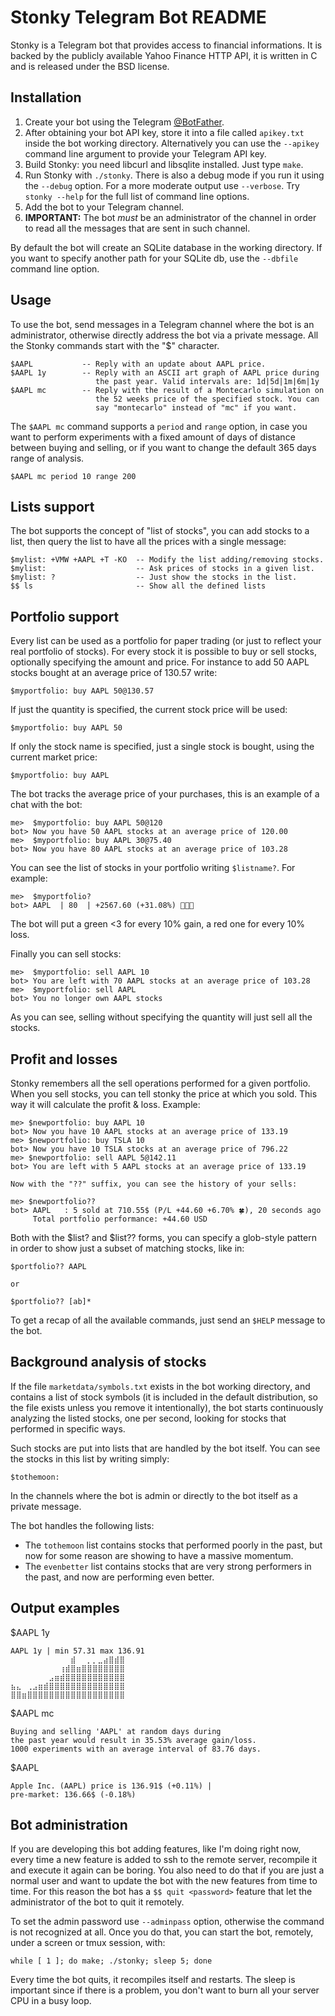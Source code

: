 # Stonky Telegram Bot README

Stonky is a Telegram bot that provides access to financial informations.
It is backed by the publicly available Yahoo Finance HTTP API, it is written
in C and is released under the BSD license.

## Installation

1. Create your bot using the Telegram [@BotFather](https://t.me/botfather).
2. After obtaining your bot API key, store it into a file called `apikey.txt` inside the bot working directory. Alternatively you can use the `--apikey` command line argument to provide your Telegram API key.
3. Build Stonky: you need libcurl and libsqlite installed. Just type `make`.
4. Run Stonky with `./stonky`. There is also a debug mode if you run it using the `--debug` option. For a more moderate output use `--verbose`. Try `stonky --help` for the full list of command line options.
5. Add the bot to your Telegram channel.
6. **IMPORTANT:** The bot *must* be an administrator of the channel in order to read all the messages that are sent in such channel.

By default the bot will create an SQLite database in the working directory.
If you want to specify another path for your SQLite db, use the `--dbfile`
command line option.

## Usage

To use the bot, send messages in a Telegram channel where the bot is an
administrator, otherwise directly address the bot via a private message.
All the Stonky commands start with the "$" character.

    $AAPL           -- Reply with an update about AAPL price.
    $AAPL 1y        -- Reply with an ASCII art graph of AAPL price during
                       the past year. Valid intervals are: 1d|5d|1m|6m|1y
    $AAPL mc        -- Reply with the result of a Montecarlo simulation on
                       the 52 weeks price of the specified stock. You can
                       say "montecarlo" instead of "mc" if you want.

The `$AAPL mc` command supports a `period` and `range` option, in case you
want to perform experiments with a fixed amount of days of distance between
buying and selling, or if you want to change the default 365 days range of
analysis.

    $AAPL mc period 10 range 200

## Lists support

The bot supports the concept of "list of stocks", you can add stocks to
a list, then query the list to have all the prices with a single message:

    $mylist: +VMW +AAPL +T -KO  -- Modify the list adding/removing stocks.
    $mylist:                    -- Ask prices of stocks in a given list.
    $mylist: ?                  -- Just show the stocks in the list.
    $$ ls                       -- Show all the defined lists

## Portfolio support

Every list can be used as a portfolio for paper trading (or just to reflect
your real portfolio of stocks). For every stock it is possible to buy or
sell stocks, optionally specifying the amount and price. For instance to
add 50 AAPL stocks bought at an average price of 130.57 write:

    $myportfolio: buy AAPL 50@130.57

If just the quantity is specified, the current stock price will be used:

    $myportfolio: buy AAPL 50

If only the stock name is specified, just a single stock is bought, using
the current market price:

    $myportfolio: buy AAPL

The bot tracks the average price of your purchases, this is an example
of a chat with the bot:

    me>  $myportfolio: buy AAPL 50@120
    bot> Now you have 50 AAPL stocks at an average price of 120.00
    me>  $myportfolio: buy AAPL 30@75.40
    bot> Now you have 80 AAPL stocks at an average price of 103.28

You can see the list of stocks in your portfolio writing `$listname?`.
For example:

    me>  $myportfolio?
    bot> AAPL  | 80  | +2567.60 (+31.08%) 💚💚💚

The bot will put a green <3 for every 10% gain, a red one for every 10% loss.

Finally you can sell stocks:

    me>  $myportfolio: sell AAPL 10
    bot> You are left with 70 AAPL stocks at an average price of 103.28
    me>  $myportfolio: sell AAPL
    bot> You no longer own AAPL stocks

As you can see, selling without specifying the quantity will just sell
all the stocks.

## Profit and losses

Stonky remembers all the sell operations performed for a given portfolio.
When you sell stocks, you can tell stonky the price at which you sold. This
way it will calculate the profit & loss. Example:

    me> $newportfolio: buy AAPL 10
    bot> Now you have 10 AAPL stocks at an average price of 133.19
    me> $newportfolio: buy TSLA 10
    bot> Now you have 10 TSLA stocks at an average price of 796.22
    me> $newportfolio: sell AAPL 5@142.11
    bot> You are left with 5 AAPL stocks at an average price of 133.19

    Now with the "??" suffix, you can see the history of your sells:

    me> $newportfolio??
    bot> AAPL   : 5 sold at 710.55$ (P/L +44.60 +6.70% 🍀), 20 seconds ago
         Total portfolio performance: +44.60 USD

Both with the $list? and $list?? forms, you can specify a glob-style
pattern in order to show just a subset of matching stocks, like in:

    $portfolio?? AAPL

    or

    $portfolio?? [ab]*

To get a recap of all the available commands, just send an `$HELP` message
to the bot.

## Background analysis of stocks

If the file `marketdata/symbols.txt` exists in the bot working directory,
and contains a list of stock symbols (it is included in the default
distribution, so the file exists unless you remove it intentionally), the
bot starts continuously analyzing the listed stocks, one per second, looking
for stocks that performed in specific ways.

Such stocks are put into lists that are handled by the bot itself. You
can see the stocks in this list by writing simply:

    $tothemoon:

In the channels where the bot is admin or directly to the bot itself as a
private message.

The bot handles the following lists:

* The `tothemoon` list contains stocks that performed poorly in the past, but now for some reason are showing to have a massive momentum.
* The `evenbetter` list contains stocks that are very strong performers in the past, and now are performing even better.

## Output examples

$AAPL 1y

```
AAPL 1y | min 57.31 max 136.91
⠀⠀⠀⠀⠀⠀⠀⠀⠀⠀⠀⣾⠀⠀⡀⡀⣀⣴⣿⣾⣿
⠀⠀⠀⠀⠀⠀⠀⠀⠀⢰⣾⣿⣶⣿⣿⣿⣿⣿⣿⣿⣿
⠀⠀⠀⠀⠀⠀⠀⣠⣶⣾⣿⣿⣿⣿⣿⣿⣿⣿⣿⣿⣿
⣦⣄⠀⢀⣠⣶⣾⣿⣿⣿⣿⣿⣿⣿⣿⣿⣿⣿⣿⣿⣿
⣿⣿⣶⣿⣿⣿⣿⣿⣿⣿⣿⣿⣿⣿⣿⣿⣿⣿⣿⣿⣿
```

$AAPL mc

```
Buying and selling 'AAPL' at random days during 
the past year would result in 35.53% average gain/loss. 
1000 experiments with an average interval of 83.76 days.
```

$AAPL

```
Apple Inc. (AAPL) price is 136.91$ (+0.11%) |
pre-market: 136.66$ (-0.18%)
```

## Bot administration

If you are developing this bot adding features, like I'm doing right now,
every time a new feature is added to ssh to the remote server, recompile it
and execute it again can be boring. You also need to do that if you are
just a normal user and want to update the bot with the new features from
time to time. For this reason the bot has a `$$ quit <password>` feature
that let the administrator of the bot to quit it remotely.

To set the admin password use `--adminpass` option, otherwise the command
is not recognized at all. Once you do that, you can start the bot, remotely,
under a screen or tmux session, with:

    while [ 1 ]; do make; ./stonky; sleep 5; done

Every time the bot quits, it recompiles itself and restarts. The
sleep is important since if there is a problem, you don't want to burn
all your server CPU in a busy loop.
